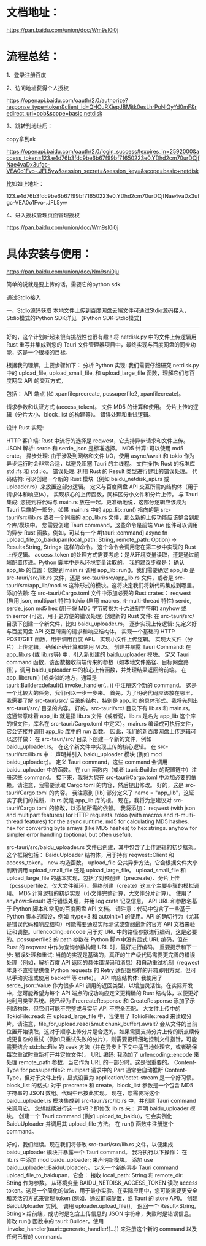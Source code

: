 # 文档地址：

https://pan.baidu.com/union/doc/Wm9sl0i0j


# 流程总结：

1、登录注册百度

2、访问地址获得个人授权

https://openapi.baidu.com/oauth/2.0/authorize?response_type=token&client_id=QHOuRXiepJBMjtk0esLhrPoNlQyYd0mF&redirect_uri=oob&scope=basic,netdisk

3、跳转到地址后：

copy拿到ak

https://openapi.baidu.com/oauth/2.0/login_success#expires_in=2592000&access_token=123.e4d76b3fdc9be6b67f99bf71650223e0.YDhd2cm70urDCjfNae4vaDx3ufgc-VEA0o1Fvo-.JFL5yw&session_secret=&session_key=&scope=basic+netdisk


比如如上地址：

123.e4d76b3fdc9be6b67f99bf71650223e0.YDhd2cm70urDCjfNae4vaDx3ufgc-VEA0o1Fvo-.JFL5yw

4、进入授权管理页面管理授权

https://pan.baidu.com/union/doc/Wm9sl0i0j


# 具体安装与使用：

https://pan.baidu.com/union/doc/Nm9sni0ju


简单的说就是要上传的话，需要它的python sdk

通过Stdio接入

一、Stdio源码获取
本地文件上传到百度网盘云端文件可通过Stdio源码接入，Stdio模式的Python SDK详见 【Python SDK-Stdio模式】

-----------------------

好的，这个计划听起来很有挑战性也很有趣！将 netdisk.py 中的文件上传逻辑用 Rust 重写并集成到您的 Tauri 文件管理器项目中，最终实现与百度网盘的同步功能，这是一个很棒的目标。

根据我的理解，主要步骤如下：
分析 Python 实现: 我们需要仔细研究 netdisk.py 中的 upload_file, upload_small_file, 和 upload_large_file 函数，理解它们与百度网盘 API 的交互方式，

包括：
API 端点 (如 xpanfileprecreate, pcssuperfile2, xpanfilecreate)。

请求参数和认证方式 (access_token)。
文件 MD5 的计算和使用。
分片上传的逻辑（分片大小、block_list 的构建等）。
错误处理和重试逻辑。

设计 Rust 实现:

HTTP 客户端: Rust 中流行的选择是 reqwest，它支持异步请求和文件上传。
JSON 解析: serde 和 serde_json 是标准选择。
MD5 计算: 可以使用 md5 crate。
异步处理: 由于涉及到网络和文件 I/O，使用 async/await 和 tokio 作为异步运行时会非常合适，以避免阻塞 Tauri 的主线程。
文件操作: Rust 的标准库 std::fs 和 std::io。
错误处理: 利用 Rust 的 Result 类型进行健壮的错误处理。
代码结构:
可以创建一个新的 Rust 模块（例如 baidu_netdisk_api.rs 或 uploader.rs）来放置这部分逻辑。
定义与百度网盘 API 交互所需的结构体（用于请求体和响应体）。
实现核心的上传函数，同样区分小文件和分片上传。
与 Tauri 集成:
您提到将代码与 main.rs 放在一起。更准确地说，这部分逻辑应该成为 Tauri 后端的一部分。如果 main.rs 中的 app_lib::run() 指向的是 src-tauri/src/lib.rs 或者一个同级的 app_lib.rs 文件，那么新的上传功能应该整合到那个库/模块中。
您需要创建 Tauri command，这些命令是前端 Vue 组件可以调用的异步 Rust 函数。例如，可以有一个 #[tauri::command] async fn upload_file_to_baidupan(local_path: String, remote_path: Option<String>) -> Result<String, String> 这样的命令。
这个命令会调用您在第二步中实现的 Rust 上传逻辑。
access_token 的处理方式需要考虑：是从环境变量读取，还是通过前端配置传递。Python 脚本中是从环境变量读取的。
我的建议步骤是：
确认 app_lib 的位置：您提到 main.rs 调用 app_lib::run()。我们需要确定 app_lib 是 src-tauri/src/lib.rs 文件，还是 src-tauri/src/app_lib.rs 文件，或者是 src-tauri/src/app_lib/mod.rs 这种形式的模块。这将决定我们将新代码集成到哪里。
添加依赖: 在 src-tauri/Cargo.toml 文件中添加必要的 Rust crates：
reqwest (启用 json, multipart 特性)
tokio (启用 macros, rt-multi-thread 特性)
serde, serde_json
md5
hex (用于将 MD5 字节转换为十六进制字符串)
anyhow 或 thiserror (可选，用于更方便的错误处理)
创建新的 Rust 文件: 在 src-tauri/src/ 目录下创建一个新文件，比如 baidu_uploader.rs。
逐步实现上传逻辑:
先定义好与百度网盘 API 交互所需的请求和响应结构体。
实现一个基础的 HTTP POST/GET 函数，用于调用百度 API。
实现小文件上传逻辑。
实现大文件（分片）上传逻辑。
确保正确计算和使用 MD5。
创建并暴露 Tauri Command:
在 app_lib.rs (或 lib.rs等) 中，引入新创建的 baidu_uploader 模块。
定义 Tauri command 函数，该函数接收前端传来的参数（如本地文件路径、目标网盘路径），调用 baidu_uploader 中的核心上传函数，并处理结果返回给前端。
在 app_lib::run() (或类似的地方，通常是 tauri::Builder::default().invoke_handler(...)) 中注册这个新的 command。
这是一个比较大的任务，我们可以一步一步来。
首先，为了明确代码应该放在哪里，我需要了解 src-tauri/src/ 目录的结构，特别是 app_lib 的具体形式。我将先列出 src-tauri/src/ 目录的内容。
好的，src-tauri/src/ 目录下有 lib.rs 和 main.rs。
这通常意味着 app_lib 就是指 lib.rs 文件（或者说，lib.rs 是名为 app_lib 这个库的根文件，库名在 src-tauri/Cargo.toml 中定义）。main.rs 编译成可执行文件，它会链接并调用 app_lib 库中的 run 函数。
因此，我们的新百度网盘上传逻辑可以这样做：
在 src-tauri/src/ 目录下创建一个新的文件，例如 baidu_uploader.rs。
在这个新文件中实现上传的核心逻辑。
在 src-tauri/src/lib.rs 中：
声明并引入 baidu_uploader 模块 (例如 mod baidu_uploader;)。
定义 Tauri command，这些 command 会调用 baidu_uploader 中的函数。
在 run 函数内（或者 tauri::Builder 的配置链中）注册这些 command。
接下来，我将为您在 src-tauri/Cargo.toml 中添加必要的依赖。请注意，我需要读取 Cargo.toml 的内容，然后提出修改。
好的，这是 src-tauri/Cargo.toml 的内容。
我注意到 [lib] 部分定义了 name = "app_lib"，这证实了我们的推断，lib.rs 就是 app_lib 库的根。
现在，我将为您建议对 src-tauri/Cargo.toml 的修改，以添加所需的依赖。
我将添加：
reqwest (with json and multipart features) for HTTP requests.
tokio (with macros and rt-multi-thread features) for the async runtime.
md5 for calculating MD5 hashes.
hex for converting byte arrays (like MD5 hashes) to hex strings.
anyhow for simpler error handling (optional, but often useful).




src-tauri/src/baidu_uploader.rs 文件已创建，其中包含了上传逻辑的初步框架。
这个框架包括：
BaiduUploader 结构体，用于持有 reqwest::Client 和 access_token。
new 构造函数。
upload_file 公共异步方法，它会根据文件大小判断调用 upload_small_file 还是 upload_large_file。
upload_small_file 和 upload_large_file 的基本实现，包括了对预创建（precreate）、分片上传（pcssuperfile2，仅大文件循环）、最终创建（create）这三个主要步骤的模拟调用。
MD5 计算逻辑的初步实现（小文件完整计算，大文件分片计算）。
使用了 anyhow::Result 进行错误处理，并用 log crate 记录信息。
API URL 和参数名基于 Python 脚本和常见的百度网盘 API 文档。
请注意：代码中包含了一些基于 Python 脚本的假设，例如 rtype=3 和 autoinit=1 的使用。API 的确切行为（尤其是错误代码和响应结构）可能需要通过实际测试或查阅最新的官方 API 文档来验证和调整。urlencoding::encode 用于对 URL 中的路径参数进行编码，这是必要的。pcssuperfile2 的 path 参数在 Python 脚本中没有显式 URL 编码，但在 Rust 的 reqwest 中作为查询参数构建 URL 时，最好进行编码。
重要提示和下一步:
错误处理和重试: 当前的实现是基础的，真正的生产级代码需要更完善的错误处理（例如，解析百度 API 返回的具体错误码和消息）和自动重试机制（reqwest 本身不直接提供像 Python requests 的 Retry 适配器那样的开箱即用方案，但可以手动实现或使用 backoff 等 crate）。
API 响应结构体: 我使用了 serde_json::Value 作为很多 API 调用的返回类型，以增加灵活性。在实际开发中，您可能希望为每个 API 端点的成功响应定义更精确的 Rust 结构体，以便更好地利用类型系统。我已经为 PrecreateResponse 和 CreateResponse 添加了示例结构体，但它们可能不完整或与实际 API 不完全匹配。
大文件上传中的 TokioFile::read: 在 upload_large_file 中，我使用了 TokioFile::read 来读取分片。请注意，file_for_upload.read(&mut chunk_buffer).await? 会从文件的当前位置开始读取，这对于顺序上传分片是合适的。如果需要支持分片上传的断点续传或更复杂的重试（例如只重试失败的分片），则需要更精细地控制文件指针，可能需要结合 std::fs::File 的 seek 方法（并在异步上下文中适当地处理它，或者确保每次重试时重新打开并定位文件）。
URL 编码: 我添加了 urlencoding::encode 来处理 remote_path 参数，当它作为 URL 的一部分时。这是很重要的。
Content-Type for pcssuperfile2: multipart 请求中的 Part 通常会自动推断 Content-Type，但对于文件上传，显式设置为 application/octet-stream 是一个好习惯。
block_list 的格式: 对于 precreate 和 create，block_list 参数是一个包含 MD5 字符串的 JSON 数组。代码中已按此实现。
现在，您需要将这个 baidu_uploader.rs 模块集成到 src-tauri/src/lib.rs 中，并创建 Tauri command 来调用它。
您想继续进行这一步吗？即修改 lib.rs 来：
声明 baidu_uploader 模块。
创建一个 Tauri command (例如 upload_to_baidu)，它会实例化 BaiduUploader 并调用其 upload_file 方法。
在 run() 函数中注册这个 command。




好的，我们继续。现在我们将修改 src-tauri/src/lib.rs 文件，以便集成 baidu_uploader 模块并暴露一个 Tauri command。
我将执行以下操作：
在 lib.rs 中添加 mod baidu_uploader; 来声明新模块。
添加 use baidu_uploader::BaiduUploader;。
定义一个新的异步 Tauri command upload_file_to_baidupan，它会：
接收 local_path: String 和 remote_dir: String 作为参数。
从环境变量 BAIDU_NETDISK_ACCESS_TOKEN 读取 access token。这是一个简化的做法，用于最小实验。在实际应用中，您可能需要更安全和灵活的方式来管理 token (例如，通过前端配置，或 Tauri 的 store API)。
创建 BaiduUploader 实例。
调用 uploader.upload_file()。
返回一个 Result<String, String> 给前端，成功时是包含上传信息的 JSON 字符串，失败时是错误信息。
修改 run() 函数中的 tauri::Builder，使用 .invoke_handler(tauri::generate_handler![...]) 来注册这个新的 command 以及任何已有的 command。